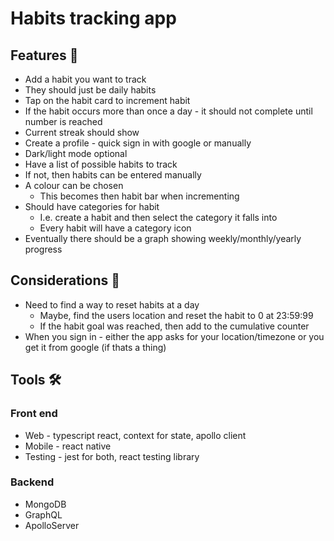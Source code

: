 # Habits tracking app

## Features 📝
* Add a habit you want to track
* They should just be daily habits
* Tap on the habit card to increment habit
* If the habit occurs more than once a day - it should not complete until number is reached
* Current streak should show 
* Create a profile - quick sign in with google or manually
* Dark/light mode optional
* Have a list of possible habits to track
* If not, then habits can be entered manually
* A colour can be chosen
  * This becomes then habit bar when incrementing
* Should have categories for habit
  * I.e. create a habit and then select the category it falls into
  * Every habit will have a category icon
* Eventually there should be a graph showing weekly/monthly/yearly progress

## Considerations 🤔
* Need to find a way to reset habits at a day 
  * Maybe, find the users location and reset the habit to 0 at 23:59:99
  * If the habit goal was reached, then add to the cumulative counter
* When you sign in - either the app asks for your location/timezone or you get it from google (if thats a thing)

## Tools 🛠️
### Front end
* Web - typescript react, context for state,  apollo client
* Mobile - react native
* Testing - jest for both, react testing library

### Backend
* MongoDB
* GraphQL
* ApolloServer
